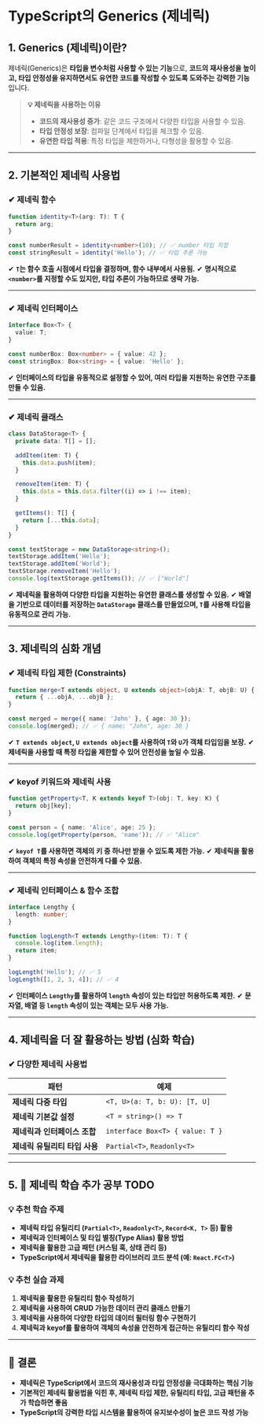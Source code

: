 # TypeScript의 Generics (제네릭)

## 1. Generics (제네릭)이란?

제네릭(Generics)은 **타입을 변수처럼 사용할 수 있는 기능**으로, **코드의 재사용성을 높이고, 타입 안정성을 유지하면서도 유연한 코드를 작성할 수 있도록 도와주는 강력한 기능**입니다.

> **💡 제네릭을 사용하는 이유**
>
> - **코드의 재사용성 증가**: 같은 코드 구조에서 다양한 타입을 사용할 수 있음.
> - **타입 안정성 보장**: 컴파일 단계에서 타입을 체크할 수 있음.
> - **유연한 타입 적용**: 특정 타입을 제한하거나, 다형성을 활용할 수 있음.

---

## 2. 기본적인 제네릭 사용법

### **✔ 제네릭 함수**

```ts
function identity<T>(arg: T): T {
  return arg;
}

const numberResult = identity<number>(10); // ✅ number 타입 지정
const stringResult = identity('Hello'); // ✅ 타입 추론 가능
```

✔ **`T`는 함수 호출 시점에서 타입을 결정하며, 함수 내부에서 사용됨.**
✔ **명시적으로 `<number>`를 지정할 수도 있지만, 타입 추론이 가능하므로 생략 가능.**

---

### **✔ 제네릭 인터페이스**

```ts
interface Box<T> {
  value: T;
}

const numberBox: Box<number> = { value: 42 };
const stringBox: Box<string> = { value: 'Hello' };
```

✔ **인터페이스의 타입을 유동적으로 설정할 수 있어, 여러 타입을 지원하는 유연한 구조를 만들 수 있음.**

---

### **✔ 제네릭 클래스**

```ts
class DataStorage<T> {
  private data: T[] = [];

  addItem(item: T) {
    this.data.push(item);
  }

  removeItem(item: T) {
    this.data = this.data.filter((i) => i !== item);
  }

  getItems(): T[] {
    return [...this.data];
  }
}

const textStorage = new DataStorage<string>();
textStorage.addItem('Hello');
textStorage.addItem('World');
textStorage.removeItem('Hello');
console.log(textStorage.getItems()); // ✅ ["World"]
```

✔ **제네릭을 활용하여 다양한 타입을 지원하는 유연한 클래스를 생성할 수 있음.**
✔ **배열을 기반으로 데이터를 저장하는 `DataStorage` 클래스를 만들었으며, `T`를 사용해 타입을 유동적으로 관리 가능.**

---

## 3. 제네릭의 심화 개념

### **✔ 제네릭 타입 제한 (Constraints)**

```ts
function merge<T extends object, U extends object>(objA: T, objB: U) {
  return { ...objA, ...objB };
}

const merged = merge({ name: 'John' }, { age: 30 });
console.log(merged); // ✅ { name: "John", age: 30 }
```

✔ **`T extends object`, `U extends object`를 사용하여 `T`와 `U`가 객체 타입임을 보장.**
✔ **제네릭을 사용할 때 특정 타입을 제한할 수 있어 안전성을 높일 수 있음.**

---

### **✔ keyof 키워드와 제네릭 사용**

```ts
function getProperty<T, K extends keyof T>(obj: T, key: K) {
  return obj[key];
}

const person = { name: 'Alice', age: 25 };
console.log(getProperty(person, 'name')); // ✅ "Alice"
```

✔ **`keyof T`를 사용하면 객체의 키 중 하나만 받을 수 있도록 제한 가능.**
✔ **제네릭을 활용하여 객체의 특정 속성을 안전하게 다룰 수 있음.**

---

### **✔ 제네릭 인터페이스 & 함수 조합**

```ts
interface Lengthy {
  length: number;
}

function logLength<T extends Lengthy>(item: T): T {
  console.log(item.length);
  return item;
}

logLength('Hello'); // ✅ 5
logLength([1, 2, 3, 4]); // ✅ 4
```

✔ **인터페이스 `Lengthy`를 활용하여 `length` 속성이 있는 타입만 허용하도록 제한.**
✔ **문자열, 배열 등 `length` 속성이 있는 객체는 모두 사용 가능.**

---

## 4. 제네릭을 더 잘 활용하는 방법 (심화 학습)

### **✔ 다양한 제네릭 사용법**

| 패턴                          | 예제                            |
| ----------------------------- | ------------------------------- |
| **제네릭 다중 타입**          | `<T, U>(a: T, b: U): [T, U]`    |
| **제네릭 기본값 설정**        | `<T = string>() => T`           |
| **제네릭과 인터페이스 조합**  | `interface Box<T> { value: T }` |
| **제네릭 유틸리티 타입 사용** | `Partial<T>`, `Readonly<T>`     |

---

## 5. 🚀 제네릭 학습 추가 공부 TODO

### **💡 추천 학습 주제**

- **제네릭 타입 유틸리티 (`Partial<T>`, `Readonly<T>`, `Record<K, T>` 등) 활용**
- **제네릭과 인터페이스 및 타입 별칭(Type Alias) 활용 방법**
- **제네릭을 활용한 고급 패턴 (커스텀 훅, 상태 관리 등)**
- **TypeScript에서 제네릭을 활용한 라이브러리 코드 분석 (예: `React.FC<T>`)**

### **💡 추천 실습 과제**

1. **제네릭을 활용한 유틸리티 함수 작성하기**
2. **제네릭을 사용하여 CRUD 가능한 데이터 관리 클래스 만들기**
3. **제네릭을 사용하여 다양한 타입의 데이터 필터링 함수 구현하기**
4. **제네릭과 keyof를 활용하여 객체의 속성을 안전하게 접근하는 유틸리티 함수 작성**

---

## **🚀 결론**

- **제네릭은 TypeScript에서 코드의 재사용성과 타입 안정성을 극대화하는 핵심 기능**
- **기본적인 제네릭 활용법을 익힌 후, 제네릭 타입 제한, 유틸리티 타입, 고급 패턴을 추가 학습하면 좋음**
- **TypeScript의 강력한 타입 시스템을 활용하여 유지보수성이 높은 코드 작성 가능**
